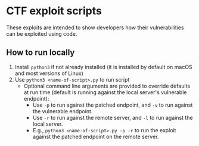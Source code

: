 # CTF exploit scripts

These exploits are intended to show developers how their vulnerabilities can be exploited using code.

## How to run locally

1. Install `python3` if not already installed (it is installed by default on macOS and most versions of Linux)
1. Use `python3 <name-of-script>.py` to run script
   - Optional command line arguments are provided to override defaults at run time (default is running against the local server's vulnerable endpoint):
     - Use `-p` to run against the patched endpoint, and `-v` to run against the vulnerable endpoint.
     - Use `-r` to run against the remote server, and `-l` to run against the local server.
     - E.g., `python3 <name-of-script>.py -p -r` to run the exploit against the patched endpoint on the remote server.

